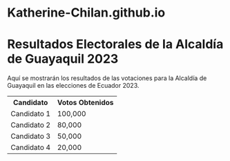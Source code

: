 # Katherine-Chilan.github.io
<!DOCTYPE html>
<html>
  <head>
    <title>Resultados Electorales de la Alcaldía de Guayaquil 2023</title>
  </head>
  <body>
    <h1>Resultados Electorales de la Alcaldía de Guayaquil 2023</h1>
    <p>Aquí se mostrarán los resultados de las votaciones para la Alcaldía de Guayaquil en las elecciones de Ecuador 2023.</p>
    <table>
      <tr>
        <th>Candidato</th>
        <th>Votos Obtenidos</th>
      </tr>
      <tr>
        <td>Candidato 1</td>
        <td>100,000</td>
      </tr>
      <tr>
        <td>Candidato 2</td>
        <td>80,000</td>
      </tr>
      <tr>
        <td>Candidato 3</td>
        <td>50,000</td>
      </tr>
      <tr>
        <td>Candidato 4</td>
        <td>20,000</td>
      </tr>
    </table>
  </body>
</html>

